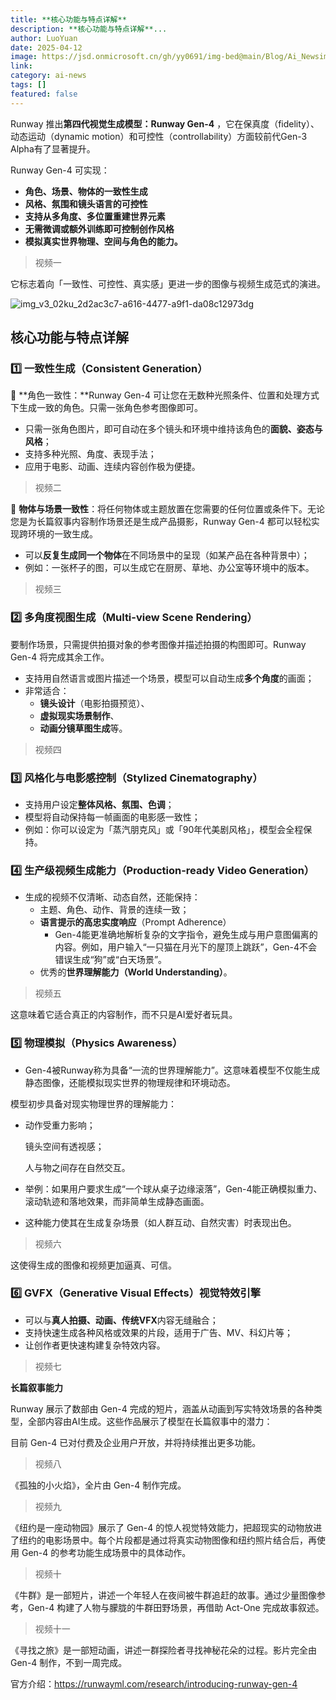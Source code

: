 ```yaml
---
title: **核心功能与特点详解**
description: **核心功能与特点详解**...
author: LuoYuan
date: 2025-04-12
image: https://jsd.onmicrosoft.cn/gh/yy0691/img-bed@main/Blog/Ai_Newsimg_v3_02ku_2d2ac3c7-a616-4477-a9f1-da08c12973dg.jpg
link: 
category: ai-news
tags: []
featured: false
---
```

Runway 推出**第四代视觉生成模型：Runway Gen-4** ，它在保真度（fidelity）、动态运动（dynamic motion）和可控性（controllability）方面较前代Gen-3 Alpha有了显著提升。

Runway Gen-4 可实现：

- **角色、场景、物体的一致性生成**
- **风格、氛围和镜头语言的可控性**
- **支持从多角度、多位置重建世界元素**
- **无需微调或额外训练即可控制创作风格**
- **模拟真实世界物理、空间与角色的能力。**

> 视频一

它标志着向「一致性、可控性、真实感」更进一步的图像与视频生成范式的演进。

![img_v3_02ku_2d2ac3c7-a616-4477-a9f1-da08c12973dg](https://jsd.onmicrosoft.cn/gh/yy0691/img-bed@main/Blog/Ai_Newsimg_v3_02ku_2d2ac3c7-a616-4477-a9f1-da08c12973dg.jpg)

## **核心功能与特点详解**

### **1️⃣ 一致性生成（Consistent Generation）**

📌 **角色一致性：**Runway Gen-4 可让您在无数种光照条件、位置和处理方式下生成一致的角色。只需一张角色参考图像即可。

- 只需一张角色图片，即可自动在多个镜头和环境中维持该角色的**面貌、姿态与风格**；
- 支持多种光照、角度、表现手法；
- 应用于电影、动画、连续内容创作极为便捷。

> 视频二

📌 **物体与场景一致性**：将任何物体或主题放置在您需要的任何位置或条件下。无论您是为长篇叙事内容制作场景还是生成产品摄影，Runway Gen-4 都可以轻松实现跨环境的一致生成。

- 可以**反复生成同一个物体**在不同场景中的呈现（如某产品在各种背景中）；
- 例如：一张杯子的图，可以生成它在厨房、草地、办公室等环境中的版本。

> 视频三 

### **2️⃣ 多角度视图生成（Multi-view Scene Rendering）**

要制作场景，只需提供拍摄对象的参考图像并描述拍摄的构图即可。Runway Gen-4 将完成其余工作。

- 支持用自然语言或图片描述一个场景，模型可以自动生成**多个角度**的画面；
- 非常适合：
  - **镜头设计**（电影拍摄预览）、
  - **虚拟现实场景制作**、
  - **动画分镜草图生成**等。

> 视频四

### **3️⃣ 风格化与电影感控制（Stylized Cinematography）**

- 支持用户设定**整体风格、氛围、色调**；
- 模型将自动保持每一帧画面的电影感一致性；
- 例如：你可以设定为「蒸汽朋克风」或「90年代美剧风格」，模型会全程保持。



### **4️⃣ 生产级视频生成能力（Production-ready Video Generation）**

- 生成的视频不仅清晰、动态自然，还能保持：
  - 主题、角色、动作、背景的连续一致；
  - **语言提示的高忠实度响应**（Prompt Adherence）
    - Gen-4能更准确地解析复杂的文字指令，避免生成与用户意图偏离的内容。例如，用户输入“一只猫在月光下的屋顶上跳跃”，Gen-4不会错误生成“狗”或“白天场景”。
  - 优秀的**世界理解能力（World Understanding）**。

> 视频五

这意味着它适合真正的内容制作，而不只是AI爱好者玩具。

### **5️⃣ 物理模拟（Physics Awareness）**

- Gen-4被Runway称为具备“一流的世界理解能力”。这意味着模型不仅能生成静态图像，还能模拟现实世界的物理规律和环境动态。



模型初步具备对现实物理世界的理解能力：

- 动作受重力影响；

  镜头空间有透视感；

  人与物之间存在自然交互。

- 举例：如果用户要求生成“一个球从桌子边缘滚落”，Gen-4能正确模拟重力、滚动轨迹和落地效果，而非简单生成静态画面。

- 这种能力使其在生成复杂场景（如人群互动、自然灾害）时表现出色。

> 视频六

这使得生成的图像和视频更加逼真、可信。

### **6️⃣ GVFX（Generative Visual Effects）视觉特效引擎**

- 可以与**真人拍摄、动画、传统VFX**内容无缝融合；
- 支持快速生成各种风格或效果的片段，适用于广告、MV、科幻片等；
- 让创作者更快速构建复杂特效内容。

> 视频七

**长篇叙事能力**

Runway 展示了数部由 Gen-4 完成的短片，涵盖从动画到写实特效场景的各种类型，全部内容由AI生成。这些作品展示了模型在长篇叙事中的潜力：

目前 Gen-4 已对付费及企业用户开放，并将持续推出更多功能。

> 视频八

《孤独的小火焰》，全片由 Gen-4 制作完成。

> 视频九

《纽约是一座动物园》展示了 Gen-4 的惊人视觉特效能力，把超现实的动物放进了纽约的电影场景中。每个片段都是通过将真实动物图像和纽约照片结合后，再使用 Gen-4 的参考功能生成场景中的具体动作。

> 视频十

《牛群》是一部短片，讲述一个年轻人在夜间被牛群追赶的故事。通过少量图像参考，Gen-4 构建了人物与朦胧的牛群田野场景，再借助 Act-One 完成故事叙述。

> 视频十一

《寻找之旅》是一部短动画，讲述一群探险者寻找神秘花朵的过程。影片完全由 Gen-4 制作，不到一周完成。

官方介绍：https://runwayml.com/research/introducing-runway-gen-4